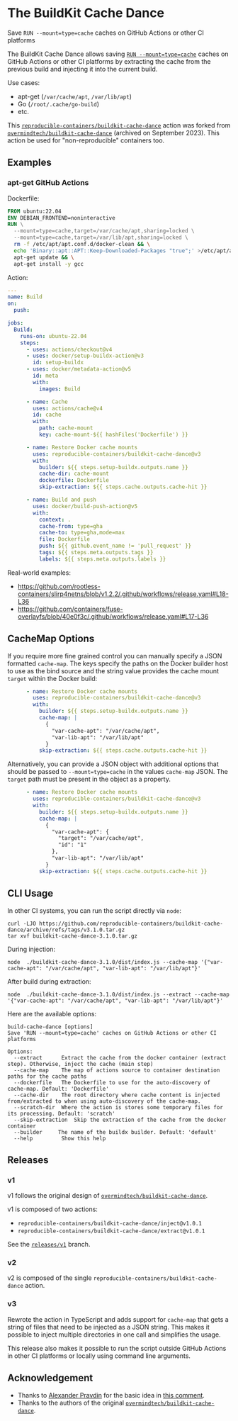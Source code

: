 # The BuildKit Cache Dance
Save `RUN --mount=type=cache` caches on GitHub Actions or other CI platforms

The BuildKit Cache Dance allows saving [`RUN --mount=type=cache`](https://docs.docker.com/build/guide/mounts/#add-a-cache-mount)
caches on GitHub Actions or other CI platforms by extracting the cache from the previous build and injecting it into the current build.

Use cases:
- apt-get (`/var/cache/apt`, `/var/lib/apt`)
- Go (`/root/.cache/go-build`)
- etc.

This [`reproducible-containers/buildkit-cache-dance`](https://github.com/reproducible-containers/buildkit-cache-dance) action was forked from
[`overmindtech/buildkit-cache-dance`](https://github.com/overmindtech/buildkit-cache-dance/tree/306d31a77191f643c0c4a95083f36c6ddccb4a16)
(archived on September 2023).
This action be used for "non-reproducible" containers too.

## Examples

### apt-get GitHub Actions

Dockerfile:

```dockerfile
FROM ubuntu:22.04
ENV DEBIAN_FRONTEND=noninteractive
RUN \
  --mount=type=cache,target=/var/cache/apt,sharing=locked \
  --mount=type=cache,target=/var/lib/apt,sharing=locked \
  rm -f /etc/apt/apt.conf.d/docker-clean && \
  echo 'Binary::apt::APT::Keep-Downloaded-Packages "true";' >/etc/apt/apt.conf.d/keep-cache && \
  apt-get update && \
  apt-get install -y gcc
```

Action:

```yaml
---
name: Build
on:
  push:

jobs:
  Build:
    runs-on: ubuntu-22.04
    steps:
      - uses: actions/checkout@v4
      - uses: docker/setup-buildx-action@v3
        id: setup-buildx
      - uses: docker/metadata-action@v5
        id: meta
        with:
          images: Build

      - name: Cache
        uses: actions/cache@v4
        id: cache
        with:
          path: cache-mount
          key: cache-mount-${{ hashFiles('Dockerfile') }}

      - name: Restore Docker cache mounts
        uses: reproducible-containers/buildkit-cache-dance@v3
        with:
          builder: ${{ steps.setup-buildx.outputs.name }}
          cache-dir: cache-mount
          dockerfile: Dockerfile
          skip-extraction: ${{ steps.cache.outputs.cache-hit }}

      - name: Build and push
        uses: docker/build-push-action@v5
        with:
          context: .
          cache-from: type=gha
          cache-to: type=gha,mode=max
          file: Dockerfile
          push: ${{ github.event_name != 'pull_request' }}
          tags: ${{ steps.meta.outputs.tags }}
          labels: ${{ steps.meta.outputs.labels }}

```

Real-world examples:
- <https://github.com/rootless-containers/slirp4netns/blob/v1.2.2/.github/workflows/release.yaml#L18-L36>
- <https://github.com/containers/fuse-overlayfs/blob/40e0f3c/.github/workflows/release.yaml#L17-L36>

## CacheMap Options

If you require more fine grained control you can manually specify a JSON formatted `cache-map`. The keys specify the paths on the Docker builder host to use as the bind source and the string value provides the cache mount `target` within the Docker build:

```yaml
      - name: Restore Docker cache mounts
        uses: reproducible-containers/buildkit-cache-dance@v3
        with:
          builder: ${{ steps.setup-buildx.outputs.name }}
          cache-map: |
            {
              "var-cache-apt": "/var/cache/apt",
              "var-lib-apt": "/var/lib/apt"
            }
          skip-extraction: ${{ steps.cache.outputs.cache-hit }}
```

Alternatively, you can provide a JSON object with additional options that should be passed to `--mount=type=cache` in the values `cache-map` JSON. The `target` path must be present in the object as a property.

```yaml
      - name: Restore Docker cache mounts
        uses: reproducible-containers/buildkit-cache-dance@v3
        with:
          builder: ${{ steps.setup-buildx.outputs.name }}
          cache-map: |
            {
              "var-cache-apt": {
                "target": "/var/cache/apt",
                "id": "1"
              },
              "var-lib-apt": "/var/lib/apt"
            }
          skip-extraction: ${{ steps.cache.outputs.cache-hit }}
```

## CLI Usage

In other CI systems, you can run the script directly via `node`:

```shell
curl -LJO https://github.com/reproducible-containers/buildkit-cache-dance/archive/refs/tags/v3.1.0.tar.gz
tar xvf buildkit-cache-dance-3.1.0.tar.gz
```
During injection:

```shell
node  ./buildkit-cache-dance-3.1.0/dist/index.js --cache-map '{"var-cache-apt": "/var/cache/apt", "var-lib-apt": "/var/lib/apt"}'
```

After build during extraction:

```shell
node  ./buildkit-cache-dance-3.1.0/dist/index.js --extract --cache-map '{"var-cache-apt": "/var/cache/apt", "var-lib-apt": "/var/lib/apt"}'
```

Here are the available options:

```
build-cache-dance [options]
Save 'RUN --mount=type=cache' caches on GitHub Actions or other CI platforms

Options:
  --extract      Extract the cache from the docker container (extract step). Otherwise, inject the cache (main step)
  --cache-map    The map of actions source to container destination paths for the cache paths
  --dockerfile   The Dockerfile to use for the auto-discovery of cache-map. Default: 'Dockerfile'
  --cache-dir    The root directory where cache content is injected from/extracted to when using auto-discovery of the cache-map.
  --scratch-dir  Where the action is stores some temporary files for its processing. Default: 'scratch'
  --skip-extraction  Skip the extraction of the cache from the docker container
  --builder     The name of the buildx builder. Default: 'default'
  --help         Show this help
```

## Releases
### v1
v1 follows the original design of [`overmindtech/buildkit-cache-dance`](https://github.com/overmindtech/buildkit-cache-dance/tree/306d31a77191f643c0c4a95083f36c6ddccb4a16).

v1 is composed of two actions:
- `reproducible-containers/buildkit-cache-dance/inject@v1.0.1`
- `reproducible-containers/buildkit-cache-dance/extract@v1.0.1`

See the [`releases/v1`](https://github.com/reproducible-containers/buildkit-cache-dance/tree/releases/v1) branch.

### v2
v2 is composed of the single `reproducible-containers/buildkit-cache-dance` action.

### v3

Rewrote the action in TypeScript and adds support for `cache-map` that gets a string of files that need to be injected as a JSON string. This makes it possible to inject multiple directories in one call and simplifies the usage.

This release also makes it possible to run the script outside GitHub Actions in other CI platforms or locally using command line arguments.

## Acknowledgement
- Thanks to [Alexander Pravdin](https://github.com/speller) for the basic idea in [this comment](https://github.com/moby/buildkit/issues/1512).
- Thanks to the authors of the original [`overmindtech/buildkit-cache-dance`](https://github.com/overmindtech/buildkit-cache-dance).
